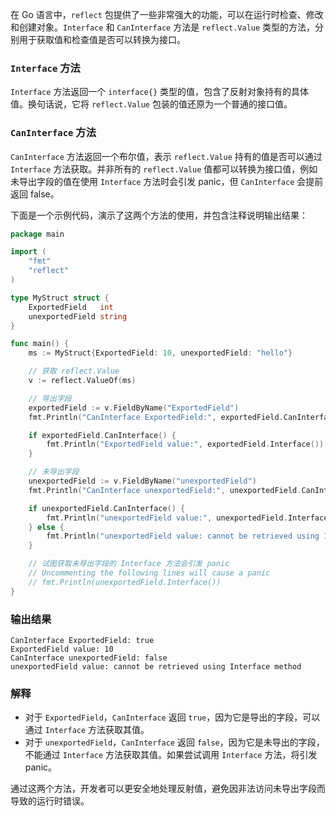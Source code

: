 在 Go 语言中，`reflect` 包提供了一些非常强大的功能，可以在运行时检查、修改和创建对象。`Interface` 和 `CanInterface` 方法是 `reflect.Value` 类型的方法，分别用于获取值和检查值是否可以转换为接口。

### `Interface` 方法
`Interface` 方法返回一个 `interface{}` 类型的值，包含了反射对象持有的具体值。换句话说，它将 `reflect.Value` 包装的值还原为一个普通的接口值。

### `CanInterface` 方法
`CanInterface` 方法返回一个布尔值，表示 `reflect.Value` 持有的值是否可以通过 `Interface` 方法获取。并非所有的 `reflect.Value` 值都可以转换为接口值，例如未导出字段的值在使用 `Interface` 方法时会引发 panic，但 `CanInterface` 会提前返回 false。

下面是一个示例代码，演示了这两个方法的使用，并包含注释说明输出结果：

```go
package main

import (
	"fmt"
	"reflect"
)

type MyStruct struct {
	ExportedField   int
	unexportedField string
}

func main() {
	ms := MyStruct{ExportedField: 10, unexportedField: "hello"}

	// 获取 reflect.Value
	v := reflect.ValueOf(ms)

	// 导出字段
	exportedField := v.FieldByName("ExportedField")
	fmt.Println("CanInterface ExportedField:", exportedField.CanInterface()) // true

	if exportedField.CanInterface() {
		fmt.Println("ExportedField value:", exportedField.Interface()) // 10
	}

	// 未导出字段
	unexportedField := v.FieldByName("unexportedField")
	fmt.Println("CanInterface unexportedField:", unexportedField.CanInterface()) // false

	if unexportedField.CanInterface() {
		fmt.Println("unexportedField value:", unexportedField.Interface())
	} else {
		fmt.Println("unexportedField value: cannot be retrieved using Interface method")
	}

	// 试图获取未导出字段的 Interface 方法会引发 panic
	// Uncommenting the following lines will cause a panic
	// fmt.Println(unexportedField.Interface())
}
```

### 输出结果

```plaintext
CanInterface ExportedField: true
ExportedField value: 10
CanInterface unexportedField: false
unexportedField value: cannot be retrieved using Interface method
```

### 解释

- 对于 `ExportedField`，`CanInterface` 返回 `true`，因为它是导出的字段，可以通过 `Interface` 方法获取其值。
- 对于 `unexportedField`，`CanInterface` 返回 `false`，因为它是未导出的字段，不能通过 `Interface` 方法获取其值。如果尝试调用 `Interface` 方法，将引发 panic。

通过这两个方法，开发者可以更安全地处理反射值，避免因非法访问未导出字段而导致的运行时错误。